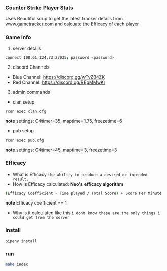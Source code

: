### Counter Strike Player Stats
Uses Beautiful soup to get the latest tracker details from www.gametracker.com and calcuate the Efficacy of each player

### Game Info
1. server details
```sh
connect 108.61.124.73:27035; password <password>
```
2. discord Channels
- Blue Channel: https://discord.gg/wTvZB4ZK
- Red Channel: https://discord.gg/REgMMwKr

3. admin commands
- clan setup
```sh
rcon exec clan.cfg
```
**note** settings: C4timer=35, maptime=1.75, freezetime=6
- pub setup
```sh
rcon exec pub.cfg
```
**note** settings: C4timer=45, maptime=3, freezetime=3

### Efficacy
- What is Efficacy
`the ability to produce a desired or intended result.`
- How is Efficacy calculated: **Neo's efficacy algorithm**
```sh
(Efficacy Coefficient - Time played / Total Score) + Score Per Minute
```
**note** Efficacy coefficient == 1
- Why is it calculated like this
` i dont know these are the only things i could get from the server `

### Install
```sh
pipenv install
```

### run
```sh
make index
```